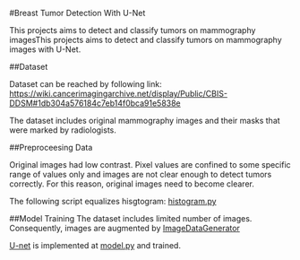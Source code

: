 #Breast Tumor Detection With U-Net

This projects aims to detect and classify tumors on mammography imagesThis projects aims to detect and classify tumors on mammography images with U-Net.

##Dataset 

Dataset can be reached by following link: 
https://wiki.cancerimagingarchive.net/display/Public/CBIS-DDSM#1db304a576184c7eb14f0bca91e5838e

The dataset includes original mammography images and their masks that were marked by radiologists.

##Preproceesing Data

Original images had low contrast. Pixel values are confined to some specific range of values only and images are not clear enough to detect tumors correctly. For this reason, original images need to become clearer. 

The following script equalizes hisgtogram:
[histogram.py](./preproceesing/histogram.py)

##Model Training 
The dataset includes limited number of images. Consequently, images are augmented by [ImageDataGenerator](https://keras.io/preprocessing/image/)

[U-net](https://lmb.informatik.uni-freiburg.de/people/ronneber/u-net/) is implemented at [model.py](./model.py) and trained.